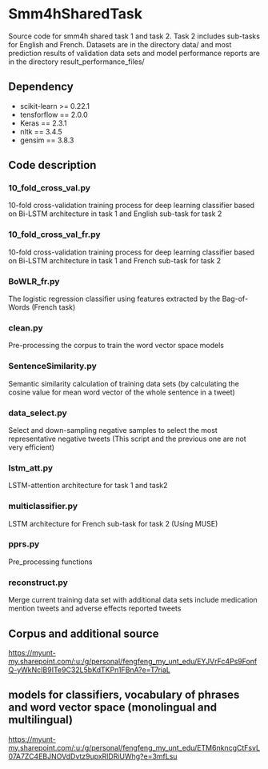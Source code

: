 # Smm4hSharedTask
Source code for smm4h shared task 1 and task 2. Task 2 includes sub-tasks for English and French. Datasets are in the directory data/ and most prediction results of validation data sets and model performance reports are in the directory result_performance_files/
## Dependency
* scikit-learn >= 0.22.1
* tensforflow == 2.0.0
* Keras == 2.3.1
* nltk == 3.4.5
* gensim == 3.8.3
## Code description
### 10_fold_cross_val.py
10-fold cross-validation training process for deep learning classifier based on Bi-LSTM architecture in task 1 and English sub-task for task 2
### 10_fold_cross_val_fr.py
10-fold cross-validation training process for deep learning classifier based on Bi-LSTM architecture in task 1 and French sub-task for task 2
### BoWLR_fr.py
The logistic regression classifier using features extracted by the Bag-of-Words (French task)
### clean.py
Pre-processing the corpus to train the word vector space models
### SentenceSimilarity.py
Semantic similarity calculation of training data sets (by calculating the cosine value for mean word vector of the whole sentence in a tweet)
### data_select.py
Select and down-sampling negative samples to select the most representative negative tweets (This script and the previous one are not very efficient)
### lstm_att.py
LSTM-attention architecture for task 1 and task2
### multiclassifier.py
LSTM architecture for French sub-task for task 2 (Using MUSE)
### pprs.py
Pre_processing functions
### reconstruct.py
Merge current training data set with additional data sets include medication mention tweets and adverse effects reported tweets

## Corpus and additional source
https://myunt-my.sharepoint.com/:u:/g/personal/fengfeng_my_unt_edu/EYJVrFc4Ps9FonfQ-yWkNcIB9ITe9C32L5bKdTKPn1FBnA?e=T7riaL
## models for classifiers, vocabulary of phrases and word vector space (monolingual and multilingual)
https://myunt-my.sharepoint.com/:u:/g/personal/fengfeng_my_unt_edu/ETM6nkncgCtFsvL07A7ZC4EBJNOVdDvtz9upxRlDRiUWhg?e=3mfLsu
